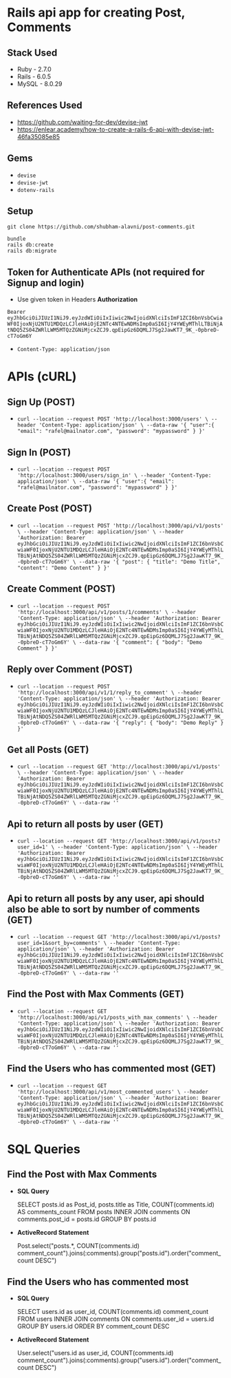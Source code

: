 # Rails api app for creating Post, Comments

## Stack Used

 - Ruby - 2.7.0
 - Rails - 6.0.5
 - MySQL - 8.0.29

## References Used

 - https://github.com/waiting-for-dev/devise-jwt
 - https://enlear.academy/how-to-create-a-rails-6-api-with-devise-jwt-46fa35085e85

## Gems

 - `devise`
 - `devise-jwt`
 - `dotenv-rails`

## Setup

`git clone https://github.com/shubham-alavni/post-comments.git`

````
bundle
rails db:create
rails db:migrate
````

## Token for Authenticate APIs (not required for Signup and login)

 - Use given token in Headers **Authorization**

`Bearer eyJhbGciOiJIUzI1NiJ9.eyJzdWIiOiIxIiwic2NwIjoidXNlciIsImF1ZCI6bnVsbCwiaWF0IjoxNjU2NTU1MDQzLCJleHAiOjE2NTc4NTEwNDMsImp0aSI6IjY4YWEyMThlLTBiNjAtNDQ5ZS04ZWRlLWM5MTQzZGNiMjcxZCJ9.qpEipGz6DQMLJ7Sg2JawKT7_9K_-0pbreD-cT7oGm6Y`

 - `Content-Type: application/json`

# APIs (cURL)


## Sign Up (POST)
 - `curl --location --request POST 'http://localhost:3000/users' \
--header 'Content-Type: application/json' \
--data-raw '{
    "user":{
        "email": "rafel@mailnator.com",
        "password": "mypassword"
    }
}'`

## Sign In (POST)

 - `curl --location --request POST 'http://localhost:3000/users/sign_in' \
--header 'Content-Type: application/json' \
--data-raw '{
    "user":{
        "email": "rafel@mailnator.com",
        "password": "mypassword"
    }
}'`

## Create Post (POST)

 - `curl --location --request POST 'http://localhost:3000/api/v1/posts' \
--header 'Content-Type: application/json' \
--header 'Authorization: Bearer eyJhbGciOiJIUzI1NiJ9.eyJzdWIiOiIxIiwic2NwIjoidXNlciIsImF1ZCI6bnVsbCwiaWF0IjoxNjU2NTU1MDQzLCJleHAiOjE2NTc4NTEwNDMsImp0aSI6IjY4YWEyMThlLTBiNjAtNDQ5ZS04ZWRlLWM5MTQzZGNiMjcxZCJ9.qpEipGz6DQMLJ7Sg2JawKT7_9K_-0pbreD-cT7oGm6Y' \
--data-raw '{
    "post": {
        "title": "Demo Title",
        "content": "Demo Content"
    }
}'`

## Create Comment (POST)

 - `curl --location --request POST 'http://localhost:3000/api/v1/posts/1/comments' \
--header 'Content-Type: application/json' \
--header 'Authorization: Bearer eyJhbGciOiJIUzI1NiJ9.eyJzdWIiOiIxIiwic2NwIjoidXNlciIsImF1ZCI6bnVsbCwiaWF0IjoxNjU2NTU1MDQzLCJleHAiOjE2NTc4NTEwNDMsImp0aSI6IjY4YWEyMThlLTBiNjAtNDQ5ZS04ZWRlLWM5MTQzZGNiMjcxZCJ9.qpEipGz6DQMLJ7Sg2JawKT7_9K_-0pbreD-cT7oGm6Y' \
--data-raw '{
    "comment": {
        "body": "Demo Comment"
    }
}'`

## Reply over Comment (POST)

 - `curl --location --request POST 'http://localhost:3000/api/v1/1/reply_to_comment' \
--header 'Content-Type: application/json' \
--header 'Authorization: Bearer eyJhbGciOiJIUzI1NiJ9.eyJzdWIiOiIxIiwic2NwIjoidXNlciIsImF1ZCI6bnVsbCwiaWF0IjoxNjU2NTU1MDQzLCJleHAiOjE2NTc4NTEwNDMsImp0aSI6IjY4YWEyMThlLTBiNjAtNDQ5ZS04ZWRlLWM5MTQzZGNiMjcxZCJ9.qpEipGz6DQMLJ7Sg2JawKT7_9K_-0pbreD-cT7oGm6Y' \
--data-raw '{ "reply": { "body": "Demo Reply" } }'`

## Get all Posts (GET)

 - `curl --location --request GET 'http://localhost:3000/api/v1/posts' \
--header 'Content-Type: application/json' \
--header 'Authorization: Bearer eyJhbGciOiJIUzI1NiJ9.eyJzdWIiOiIxIiwic2NwIjoidXNlciIsImF1ZCI6bnVsbCwiaWF0IjoxNjU2NTU1MDQzLCJleHAiOjE2NTc4NTEwNDMsImp0aSI6IjY4YWEyMThlLTBiNjAtNDQ5ZS04ZWRlLWM5MTQzZGNiMjcxZCJ9.qpEipGz6DQMLJ7Sg2JawKT7_9K_-0pbreD-cT7oGm6Y' \
--data-raw ''`

## Api to return all posts by user (GET)

 - `curl --location --request GET 'http://localhost:3000/api/v1/posts?user_id=1' \
--header 'Content-Type: application/json' \
--header 'Authorization: Bearer eyJhbGciOiJIUzI1NiJ9.eyJzdWIiOiIxIiwic2NwIjoidXNlciIsImF1ZCI6bnVsbCwiaWF0IjoxNjU2NTU1MDQzLCJleHAiOjE2NTc4NTEwNDMsImp0aSI6IjY4YWEyMThlLTBiNjAtNDQ5ZS04ZWRlLWM5MTQzZGNiMjcxZCJ9.qpEipGz6DQMLJ7Sg2JawKT7_9K_-0pbreD-cT7oGm6Y' \
--data-raw ''`

## Api to return all posts by any user, api should also be able to sort by number of comments (GET)

 - `curl --location --request GET 'http://localhost:3000/api/v1/posts?user_id=1&sort_by=comments' \
--header 'Content-Type: application/json' \
--header 'Authorization: Bearer eyJhbGciOiJIUzI1NiJ9.eyJzdWIiOiIxIiwic2NwIjoidXNlciIsImF1ZCI6bnVsbCwiaWF0IjoxNjU2NTU1MDQzLCJleHAiOjE2NTc4NTEwNDMsImp0aSI6IjY4YWEyMThlLTBiNjAtNDQ5ZS04ZWRlLWM5MTQzZGNiMjcxZCJ9.qpEipGz6DQMLJ7Sg2JawKT7_9K_-0pbreD-cT7oGm6Y' \
--data-raw ''`

## Find the Post with Max Comments (GET)

 - `curl --location --request GET 'http://localhost:3000/api/v1/posts_with_max_comments' \
--header 'Content-Type: application/json' \
--header 'Authorization: Bearer eyJhbGciOiJIUzI1NiJ9.eyJzdWIiOiIxIiwic2NwIjoidXNlciIsImF1ZCI6bnVsbCwiaWF0IjoxNjU2NTU1MDQzLCJleHAiOjE2NTc4NTEwNDMsImp0aSI6IjY4YWEyMThlLTBiNjAtNDQ5ZS04ZWRlLWM5MTQzZGNiMjcxZCJ9.qpEipGz6DQMLJ7Sg2JawKT7_9K_-0pbreD-cT7oGm6Y' \
--data-raw ''`

## Find the Users who has commented most (GET)

 - `curl --location --request GET 'http://localhost:3000/api/v1/most_commented_users' \
--header 'Content-Type: application/json' \
--header 'Authorization: Bearer eyJhbGciOiJIUzI1NiJ9.eyJzdWIiOiIxIiwic2NwIjoidXNlciIsImF1ZCI6bnVsbCwiaWF0IjoxNjU2NTU1MDQzLCJleHAiOjE2NTc4NTEwNDMsImp0aSI6IjY4YWEyMThlLTBiNjAtNDQ5ZS04ZWRlLWM5MTQzZGNiMjcxZCJ9.qpEipGz6DQMLJ7Sg2JawKT7_9K_-0pbreD-cT7oGm6Y' \
--data-raw ''`



# SQL Queries

## Find the Post with Max Comments

 - **SQL Query**

    SELECT posts.id as Post_id, posts.title as Title, COUNT(comments.id) AS comments_count  FROM posts INNER JOIN comments ON comments.post_id = posts.id GROUP BY posts.id

- **ActiveRecord Statement**

    Post.select("posts.*, COUNT(comments.id) comment_count").joins(:comments).group("posts.id").order("comment_count DESC")

## Find the Users who has commented most

 - **SQL Query**

    SELECT users.id as user_id, COUNT(comments.id) comment_count FROM users INNER JOIN comments ON comments.user_id = users.id GROUP BY users.id ORDER BY comment_count DESC

- **ActiveRecord Statement**

    User.select("users.id as user_id, COUNT(comments.id) comment_count").joins(:comments).group("users.id").order("comment_count DESC")
